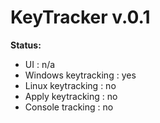 # KeyTracker v.0.1

**Status:**
- UI : n/a
- Windows keytracking : yes
- Linux keytracking : no
- Apply keytracking : no
- Console tracking : no
